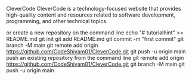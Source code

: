 CleverCode
CleverCode is a technology-focused website that provides high-quality content and resources related to software development, programming, and other technical topics.

or create a new repository on the command line
echo "# tutorialhint" >> README.md
git init
git add README.md
git commit -m "first commit"
git branch -M main
git remote add origin https://github.com/CodeShivam01/CleverCode.git
git push -u origin main
push an existing repository from the command line
git remote add origin https://github.com/CodeShivam01/CleverCode.git
git branch -M main
git push -u origin main